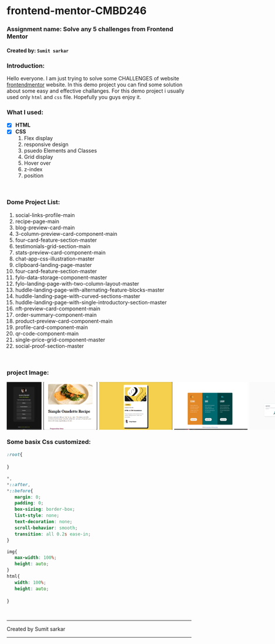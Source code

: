 <!-- ---markdown--  -->
# frontend-mentor-CMBD246
### __Assignment name:__   Solve any 5 challenges from Frontend Mentor
#### Created by: `Sumit sarkar`

### __Introduction__:
Hello everyone. I am just trying to solve some CHALLENGES of  website [frontendmentor] website. In this demo project you can find some solution about some easy and effective challanges. For this demo project i usually used only `html` and `css` file. Hopefully you guys enjoy it.

<!-- ---link--- -->
[frontendmentor]:https://www.frontendmentor.io/home

### What I used:
- [X] __HTML__
- [X] __CSS__   
     1. Flex display
     2. responsive design
     3. psuedo Elements and Classes
     4. Grid display
     5. Hover over
     6. z-index
     7. position
        
     
<br/>

### Dome Project List:
1. social-links-profile-main
2. recipe-page-main
3. blog-preview-card-main
4. 3-column-preview-card-component-main
5. four-card-feature-section-master
6. testimonials-grid-section-main
7. stats-preview-card-component-main
8. chat-app-css-illustration-master
9. clipboard-landing-page-master
10. four-card-feature-section-master
11. fylo-data-storage-component-master
12. fylo-landing-page-with-two-column-layout-master
13. huddle-landing-page-with-alternating-feature-blocks-master
14. huddle-landing-page-with-curved-sections-master
15. huddle-landing-page-with-single-introductory-section-master
16. nft-preview-card-component-main
17. order-summary-component-main
18. product-preview-card-component-main
19. profile-card-component-main
20. qr-code-component-main
21. single-price-grid-component-master
22. social-proof-section-master

<br/>

### project Image:
<div style="display:flex; gap:5px">
<img src="./img folder/social-page-main.png" alt="social-links-profile-main" width="200" height="130">

<img src="./img folder/recipe-page-main.png" alt="recipe-page-main" width="200" height="130">

<img src="./img folder/blog-priview-card-main.png" alt="blog-preview-card-main" width="200" height="130">
<img src="./img folder/image4.png" alt="3-column-preview-card-component-main" width="200" height="130">
<img src="./img folder/image 5.png" alt="four-card-feature-section-master
" width="200" height="130">
<img src="./img folder/testimonials-grid-section-main.png" alt="testimonials-grid-section-main
" width="200" height="130">
<img src="./img folder/stats-preview-card-component-main.png" alt="stats-preview-card-component-main
" width="200" height="130">
<img src="./img folder/chat-app-css-illustration-master.jpg" alt="chat-app-css-illustration-master
" width="200" height="130">
<img src="./img folder/clipboard-landing-page-master.jpg" alt="clipboard-landing-page-master
" width="200" height="130">
<img src="./img folder/fylo-data-storage-component-master.jpg" alt="fylo-data-storage-component-master
" width="200" height="130">
<img src="./img folder/fylo-data-storage-component-master.jpg" alt="fylo-data-storage-component-master
" width="200" height="130">
<img src="./img folder/fylo-landing-page-with-two-column-layout-master.jpg" alt="fylo-landing-page-with-two-column-layout-master
" width="200" height="130">
<img src="./img folder/huddle-landing-page-with-alternating-feature-blocks-master.jpg" alt="huddle-landing-page-with-alternating-feature-blocks-master
" width="200" height="130">
<img src="./img folder/huddle-landing-page-with-curved-sections-master.jpg" alt="huddle-landing-page-with-curved-sections-master
" width="200" height="130">
<img src="./img folder/huddle-landing-page-with-single-introductory-section-master.jpg" alt="huddle-landing-page-with-single-introductory-section-master
" width="200" height="130">
<img src="./img folder/nft-preview-card-component-main.jpg" alt="nft-preview-card-component-main" width="200" height="130">
<img src="./img folder/order-summary-component-main.jpg" alt="order-summary-component-main" width="200" height="130">

<img src="./img folder/product-preview-card-component-main.jpg" alt="product-preview-card-component-main" width="200" height="130">
<img src="./img folder/profile-card-component-main.jpg" alt="profile-card-component-main" width="200" height="130">
<img src="./img folder/qr-code-component-main.jpg" alt="qr-code-component-main" width="200" height="130">
<img src="./img folder/single-price-grid-component-master.jpg" alt="single-price-grid-component-master" width="200" height="130">
<img src="./img folder/social-proof-section-master.png" alt="social-proof-section-master" width="200" height="130">



</div>

### Some basix Css customized:

 ```css
 :root{
   
 }
 ````
 ```css
 *, 
 *::after, 
 *::before{
    margin: 0;
    padding: 0;
    box-sizing: border-box; 
    list-style: none;
    text-decoration: none;
    scroll-behavior: smooth;
    transition: all 0.2s ease-in;   
}
 ````
 ``` css
img{
    max-width: 100%;
    height: auto;
}
html{
    width: 100%;
    height: auto;

}
 ````
<br/>

<hr/>
 <p>Created by Sumit sarkar </p>
<hr/>


 
 


   
























